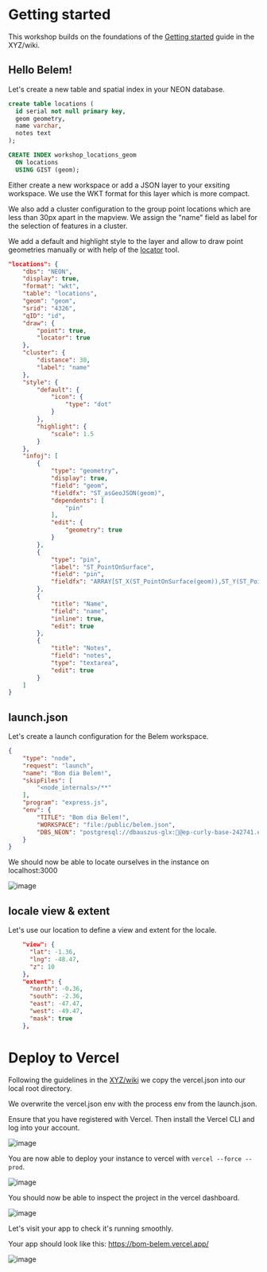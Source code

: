 # Getting started

This workshop builds on the foundations of the [Getting started](https://github.com/GEOLYTIX/xyz/wiki/Getting-started) guide in the XYZ/wiki.

## Hello Belem!

Let's create a new table and spatial index in your NEON database.

```SQL
create table locations (
  id serial not null primary key,
  geom geometry,
  name varchar,
  notes text
);

CREATE INDEX workshop_locations_geom
  ON locations
  USING GIST (geom);
```

Either create a new workspace or add a JSON layer to your exsiting workspace. We use the WKT format for this layer which is more compact.

We also add a cluster configuration to the group point locations which are less than 30px apart in the mapview. We assign the "name" field as label for the selection of features in a cluster.

We add a default and highlight style to the layer and allow to draw point geometries manually or with help of the [locator](https://geolytix.github.io/xyz/mapp/mapview_locate.mjs.html) tool.

```json
"locations": {
    "dbs": "NEON",
    "display": true,
    "format": "wkt",
    "table": "locations",
    "geom": "geom",
    "srid": "4326",
    "qID": "id",
    "draw": {
        "point": true,
        "locator": true
    },
    "cluster": {
        "distance": 30,
        "label": "name"
    },
    "style": {
        "default": {
            "icon": {
                "type": "dot"
            }
        },
        "highlight": {
            "scale": 1.5
        }
    },
    "infoj": [
        {
            "type": "geometry",
            "display": true,
            "field": "geom",
            "fieldfx": "ST_asGeoJSON(geom)",
            "dependents": [
                "pin"
            ],
            "edit": {
                "geometry": true
            }
        },
        {
            "type": "pin",
            "label": "ST_PointOnSurface",
            "field": "pin",
            "fieldfx": "ARRAY[ST_X(ST_PointOnSurface(geom)),ST_Y(ST_PointOnSurface(geom))]"
        },
        {
            "title": "Name",
            "field": "name",
            "inline": true,
            "edit": true
        },
        {
            "title": "Notes",
            "field": "notes",
            "type": "textarea",
            "edit": true
        }
    ]
}
```

## launch.json

Let's create a launch configuration for the Belem workspace.

```json
{
    "type": "node",
    "request": "launch",
    "name": "Bom dia Belem!",
    "skipFiles": [
        "<node_internals>/**"
    ],
    "program": "express.js",
    "env": {
        "TITLE": "Bom dia Belem!",
        "WORKSPACE": "file:/public/belem.json",
        "DBS_NEON": "postgresql://dbauszus-glx:🤫@ep-curly-base-242741.eu-central-1.aws.neon.tech/workshop?sslmode=require"
    }
}
```
We should now be able to locate ourselves in the instance on localhost:3000

![image](https://github.com/user-attachments/assets/59c9811f-a215-49d7-9416-74ea01c5fb8f)

## locale view & extent

Let's use our location to define a view and extent for the locale.

```json
    "view": {
      "lat": -1.36,
      "lng": -48.47,
      "z": 10
    },
    "extent": {
      "north": -0.36,
      "south": -2.36,
      "east": -47.47,
      "west": -49.47,
      "mask": true
    },
```

# Deploy to Vercel

Following the guidelines in the [XYZ/wiki](https://github.com/GEOLYTIX/xyz/wiki/VERCEL) we copy the vercel.json into our local root directory.

We overwrite the vercel.json env with the process env from the launch.json.

Ensure that you have registered with Vercel. Then install the Vercel CLI and log into your account.

![image](https://github.com/user-attachments/assets/e17775fa-3082-4305-8131-07579ee8110c)

You are now able to deploy your instance to vercel with `vercel --force --prod`.

![image](https://github.com/user-attachments/assets/b142c6ea-1c21-4aa7-94d2-a3e29cb8f219)

You should now be able to inspect the project in the vercel dashboard.

![image](https://github.com/user-attachments/assets/762c7a84-d36d-4b2d-89c7-4f7d419ad8c0)

Let's visit your app to check it's running smoothly.

Your app should look like this: https://bom-belem.vercel.app/

![image](https://github.com/user-attachments/assets/59446777-2a65-4c1d-a6a5-d8cf752bfeec)
